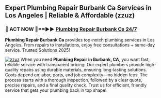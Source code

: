 ## Expert Plumbing Repair Burbank Ca Services in Los Angeles | Reliable & Affordable (zzuz)  

<h3>🚿 ACT NOW 🌟==►► <a href="https://tinyurl.com/2ne6vx2x" rel="nofollow">Plumbing Repair Burbank Ca 24/7</a></h3>

**Plumbing Repair Burbank Ca** provides top-notch plumbing services in Los Angeles. From repairs to installations, enjoy free consultations + same-day service. Trusted Solutions 2025!

[![zzuz](https://i.imgur.com/4PFF4AK.jpeg)](https://tinyurl.com/2ne6vx2x)
When you need **Plumbing Repair in Burbank, CA**, you want fast, reliable service with transparent pricing. Our expert plumbers provide high-quality repairs using durable materials, ensuring long-lasting solutions. Costs depend on labor, parts, and job complexity—no hidden fees. The process starts with a thorough inspection, followed by a clear quote, precise repairs, and a final quality check. Trust us for efficient, friendly service that gets your plumbing back in top shape!